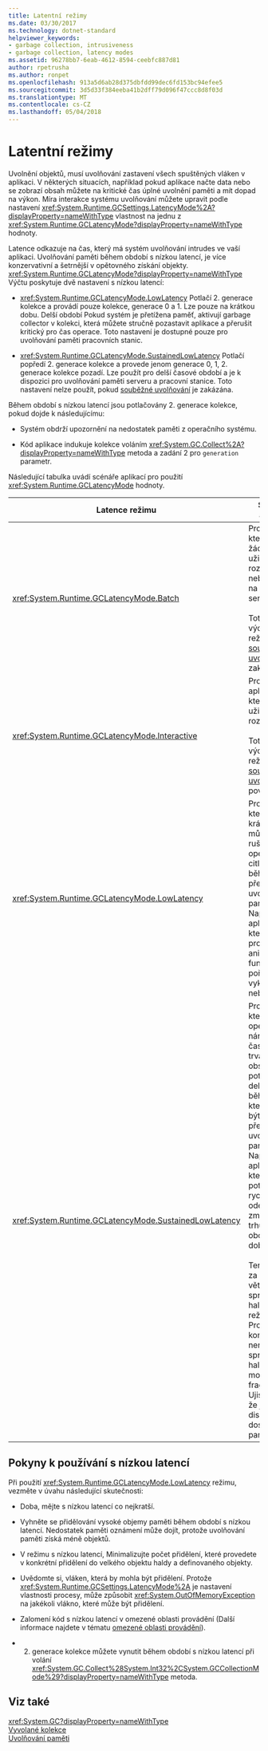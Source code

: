 ```yaml
---
title: Latentní režimy
ms.date: 03/30/2017
ms.technology: dotnet-standard
helpviewer_keywords:
- garbage collection, intrusiveness
- garbage collection, latency modes
ms.assetid: 96278bb7-6eab-4612-8594-ceebfc887d81
author: rpetrusha
ms.author: ronpet
ms.openlocfilehash: 913a5d6ab28d375dbfdd99dec6fd153bc94efee5
ms.sourcegitcommit: 3d5d33f384eeba41b2dff79d096f47ccc8d8f03d
ms.translationtype: MT
ms.contentlocale: cs-CZ
ms.lasthandoff: 05/04/2018
---
```

# <a name="latency-modes"></a>Latentní režimy
Uvolnění objektů, musí uvolňování zastavení všech spuštěných vláken v aplikaci. V některých situacích, například pokud aplikace načte data nebo se zobrazí obsah můžete na kritické čas úplné uvolnění paměti a mít dopad na výkon. Míra interakce systému uvolňování můžete upravit podle nastavení <xref:System.Runtime.GCSettings.LatencyMode%2A?displayProperty=nameWithType> vlastnost na jednu z <xref:System.Runtime.GCLatencyMode?displayProperty=nameWithType> hodnoty.  
  
 Latence odkazuje na čas, který má systém uvolňování intrudes ve vaší aplikaci. Uvolňování paměti během období s nízkou latencí, je více konzervativní a šetrnější v opětovného získání objekty. <xref:System.Runtime.GCLatencyMode?displayProperty=nameWithType> Výčtu poskytuje dvě nastavení s nízkou latencí:  
  
-   <xref:System.Runtime.GCLatencyMode.LowLatency> Potlačí 2. generace kolekce a provádí pouze kolekce, generace 0 a 1. Lze pouze na krátkou dobu. Delší období Pokud systém je přetížena paměť, aktivují garbage collector v kolekci, která můžete stručně pozastavit aplikace a přerušit kritický pro čas operace. Toto nastavení je dostupné pouze pro uvolňování paměti pracovních stanic.  
  
-   <xref:System.Runtime.GCLatencyMode.SustainedLowLatency> Potlačí popředí 2. generace kolekce a provede jenom generace 0, 1, 2. generace kolekce pozadí. Lze použít pro delší časové období a je k dispozici pro uvolňování paměti serveru a pracovní stanice. Toto nastavení nelze použít, pokud [souběžné uvolňování](../../../docs/framework/configure-apps/file-schema/runtime/gcconcurrent-element.md) je zakázána.  
  
 Během období s nízkou latencí jsou potlačovány 2. generace kolekce, pokud dojde k následujícímu:  
  
-   Systém obdrží upozornění na nedostatek paměti z operačního systému.  
  
-   Kód aplikace indukuje kolekce voláním <xref:System.GC.Collect%2A?displayProperty=nameWithType> metoda a zadání 2 pro `generation` parametr.  
  
 Následující tabulka uvádí scénáře aplikací pro použití <xref:System.Runtime.GCLatencyMode> hodnoty.  
  
|Latence režimu|Scénáře aplikací|  
|------------------|---------------------------|  
|<xref:System.Runtime.GCLatencyMode.Batch>|Pro aplikace, které mají žádné uživatelské rozhraní nebo operací na straně serveru.<br /><br /> Toto je výchozí režim při [souběžné uvolňování](../../../docs/framework/configure-apps/file-schema/runtime/gcconcurrent-element.md) je zakázána.|  
|<xref:System.Runtime.GCLatencyMode.Interactive>|Pro většinu aplikací, které mají uživatelského rozhraní.<br /><br /> Toto je výchozí režim při [souběžné uvolňování](../../../docs/framework/configure-apps/file-schema/runtime/gcconcurrent-element.md) je povoleno.|  
|<xref:System.Runtime.GCLatencyMode.LowLatency>|Pro aplikace, které mají krátkodobé může být rušivý operace citlivé na čas, během které přerušení z uvolňování paměti. Například aplikace, které provádějí animace funkce pořízení vykreslování nebo data.|  
|<xref:System.Runtime.GCLatencyMode.SustainedLowLatency>|Pro aplikace, které mají operace náročné na čas pro dobu trvání obsažené ale potenciálně delší dobu, během kterého může být rušivý přerušení z uvolňování paměti. Například aplikace, které potřebují rychlý odezvy jako změny dat trhu obchodním dobu.<br /><br /> Tento režim za následek větší velikost spravovaná halda než jiné režimy. Protože je komprimovat není spravovaná halda, je možné vyšší fragmentace. Ujistěte se, že je k dispozici dostatek paměti.|  
  
## <a name="guidelines-for-using-low-latency"></a>Pokyny k používání s nízkou latencí  
 Při použití <xref:System.Runtime.GCLatencyMode.LowLatency> režimu, vezměte v úvahu následující skutečnosti:  
  
-   Doba, mějte s nízkou latencí co nejkratší.  
  
-   Vyhněte se přidělování vysoké objemy paměti během období s nízkou latencí. Nedostatek paměti oznámení může dojít, protože uvolňování paměti získá méně objektů.  
  
-   V režimu s nízkou latencí, Minimalizujte počet přidělení, které provedete v konkrétní přidělení do velkého objektu haldy a definovaného objekty.  
  
-   Uvědomte si, vláken, která by mohla být přidělení. Protože <xref:System.Runtime.GCSettings.LatencyMode%2A> je nastavení vlastnosti procesy, může způsobit <xref:System.OutOfMemoryException> na jakékoli vlákno, které může být přidělení.  
  
-   Zalomení kód s nízkou latencí v omezené oblasti provádění (Další informace najdete v tématu [omezené oblasti provádění](../../../docs/framework/performance/constrained-execution-regions.md)).  
  
-   2. generace kolekce můžete vynutit během období s nízkou latencí při volání <xref:System.GC.Collect%28System.Int32%2CSystem.GCCollectionMode%29?displayProperty=nameWithType> metoda.  
  
## <a name="see-also"></a>Viz také  
 <xref:System.GC?displayProperty=nameWithType>  
 [Vyvolané kolekce](../../../docs/standard/garbage-collection/induced.md)  
 [Uvolňování paměti](../../../docs/standard/garbage-collection/index.md)
